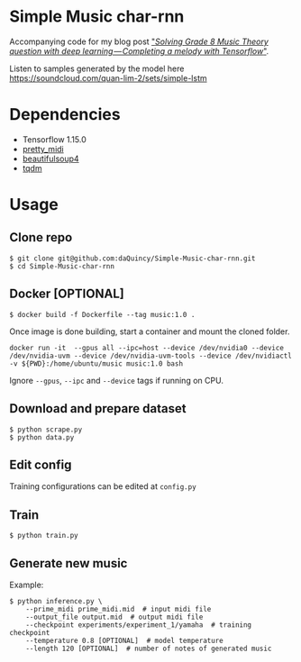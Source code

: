 # Simple Music char-rnn
Accompanying code for my blog post ["_Solving Grade 8 Music Theory question with deep learning — Completing a melody with Tensorflow_"](https://medium.com/@XQuanLim/solving-grade-8-music-theory-question-with-deep-learning-completing-a-melody-with-tensorflow-c2007d35e3ab).

Listen to samples generated by the model here  https://soundcloud.com/quan-lim-2/sets/simple-lstm

# Dependencies
- Tensorflow 1.15.0
- [pretty_midi](https://pypi.org/project/pretty_midi/)
- [beautifulsoup4](https://pypi.org/project/beautifulsoup4/)
- [tqdm](https://pypi.org/project/tqdm/)

# Usage
## Clone repo
```
$ git clone git@github.com:daQuincy/Simple-Music-char-rnn.git
$ cd Simple-Music-char-rnn
```

## Docker [OPTIONAL]
```
$ docker build -f Dockerfile --tag music:1.0 .
```

Once image is done building, start a container and mount the cloned folder.
```
docker run -it  --gpus all --ipc=host --device /dev/nvidia0 --device /dev/nvidia-uvm --device /dev/nvidia-uvm-tools --device /dev/nvidiactl -v ${PWD}:/home/ubuntu/music music:1.0 bash
```
Ignore `--gpus`, `--ipc` and `--device` tags if running on CPU.

## Download and prepare dataset
```
$ python scrape.py
$ python data.py
```

## Edit config
Training configurations can be edited at `config.py`

## Train
```
$ python train.py
```

## Generate new music
Example:
```
$ python inference.py \
    --prime_midi prime_midi.mid  # input midi file
    --output_file output.mid  # output midi file
    --checkpoint experiments/experiment_1/yamaha  # training checkpoint
    --temperature 0.8 [OPTIONAL]  # model temperature
    --length 120 [OPTIONAL]  # number of notes of generated music
```


